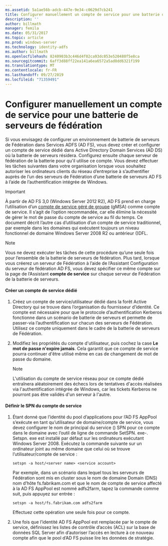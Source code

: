 ```yaml
---
ms.assetid: 5a1ae56b-adcb-447e-9e34-c0629d7cb241
title: Configurer manuellement un compte de service pour une batterie de serveurs de fédération
description: ''
author: billmath
manager: femila
ms.date: 05/31/2017
ms.topic: article
ms.prod: windows-server
ms.technology: identity-adfs
ms.author: billmath
ms.openlocfilehash: 8240903b3c446d4f02ca93dc053e520480f5e8ca
ms.sourcegitcommit: 6aff3d88ff22ea141a6ea6572a5ad8dd6321f199
ms.translationtype: MT
ms.contentlocale: fr-FR
ms.lasthandoff: 09/27/2019
ms.locfileid: "71359491"
---
```

# <a name="manually-configure-a-service-account-for-a-federation-server-farm"></a>Configurer manuellement un compte de service pour une batterie de serveurs de fédération

Si vous envisagez de configurer un environnement de batterie de serveurs de Fédération dans Services ADFS \(AD FS\), vous devez créer et configurer un compte de service dédié dans Active Directory Domain Services \(AD DS\) où la batterie de serveurs résidera. Configurez ensuite chaque serveur de fédération de la batterie pour qu'il utilise ce compte. Vous devez effectuer les tâches suivantes dans votre organisation lorsque vous souhaitez autoriser les ordinateurs clients du réseau d’entreprise à s’authentifier auprès de l’un des serveurs de Fédération d’une batterie de serveurs AD FS à l’aide de l’authentification intégrée de Windows.  

> [!IMPORTANT]
> À partir de AD FS 3,0 (Windows Server 2012 R2), AD FS prend en charge l’utilisation d’un [compte de service géré de groupe](https://docs.microsoft.com/windows-server/security/group-managed-service-accounts/group-managed-service-accounts-overview) \(gMSA\) comme compte de service.  Il s’agit de l’option recommandée, car elle élimine la nécessité de gérer le mot de passe du compte de service au fil du temps.  Ce document décrit l’autre cas d’utilisation d’un compte de service traditionnel, par exemple dans les domaines qui exécutent toujours un niveau fonctionnel de domaine Windows Server 2008 R2 ou antérieur \(\)DFL.

> [!NOTE]  
> Vous ne devez exécuter les tâches de cette procédure qu’une seule fois pour l’ensemble de la batterie de serveurs de fédération. Plus tard, lorsque vous créerez un serveur de Fédération à l’aide de l’Assistant Configuration du serveur de fédération AD FS, vous devez spécifier ce même compte sur la page de l’Assistant **compte de service** sur chaque serveur de Fédération de la batterie de serveurs.  
  
#### <a name="create-a-dedicated-service-account"></a>Créer un compte de service dédié  
  
1.  Créez un compte de service\/utilisateur dédié dans la forêt Active Directory qui se trouve dans l’organisation du fournisseur d’identité. Ce compte est nécessaire pour que le protocole d’authentification Kerberos fonctionne dans un scénario de batterie de serveurs et permette de passer\-via l’authentification sur chacun des serveurs de Fédération. Utilisez ce compte uniquement dans le cadre de la batterie de serveurs de Fédération.  
  
2.  Modifiez les propriétés du compte d'utilisateur, puis cochez la case **Le mot de passe n'expire jamais**. Cela garantit que ce compte de service pourra continuer d'être utilisé même en cas de changement de mot de passe du domaine.  
  
    > [!NOTE]  
    > L'utilisation du compte de service réseau pour ce compte dédié entraînera aléatoirement des échecs lors de tentatives d'accès réalisées via l'authentification intégrée de Windows, car les tickets Kerberos ne pourront pas être validés d'un serveur à l'autre.  
  
#### <a name="to-set-the-spn-of-the-service-account"></a>Définir le SPN du compte de service  
  
1.  Étant donné que l’identité du pool d’applications pour l’AD FS AppPool s’exécute en tant qu’utilisateur de domaine\/compte de service, vous devez configurer le nom de principal du service \(\) SPN pour ce compte dans le domaine avec l’outil de ligne de commande SetSPN. exe\-. Setspn. exe est installé par défaut sur les ordinateurs exécutant Windows Server 2008. Exécutez la commande suivante sur un ordinateur joint au même domaine que celui où se trouve l’utilisateur\/compte de service :  
  
    ```  
    setspn -a host/<server name> <service account>  
    ```  
  
    Par exemple, dans un scénario dans lequel tous les serveurs de Fédération sont mis en cluster sous le nom de domaine Domain \(DNS\) nom d’hôte fs.fabrikam.com et que le nom de compte de service affecté à la AD FS AppPool est nommé adfs2farm, tapez la commande comme suit, puis appuyez sur entrée :  
  
    ```  
    setspn -a host/fs.fabrikam.com adfs2farm  
    ```  
  
    Effectuez cette opération une seule fois pour ce compte.  
  
2.  Une fois que l’identité AD FS AppPool est remplacée par le compte de service, définissez les listes de contrôle d’accès \(ACL\) sur la base de données SQL Server afin d’autoriser l’accès en lecture à ce nouveau compte afin que le pool d’AD FS puisse lire les données de stratégie.  
  

